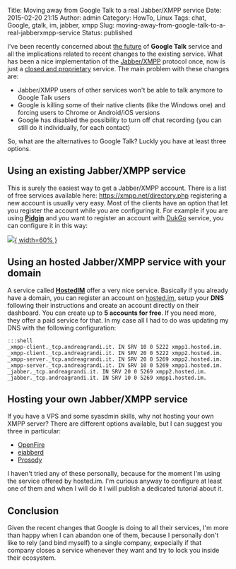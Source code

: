 Title: Moving away from Google Talk to a real Jabber/XMPP service
Date: 2015-02-20 21:15
Author: admin
Category: HowTo, Linux
Tags: chat, Google, gtalk, im, jabber, xmpp
Slug: moving-away-from-google-talk-to-a-real-jabberxmpp-service
Status: published

I've been recently concerned about [the
future](https://plus.google.com/+MayurKamat/posts/ETBvtp9VYav) of
**Google Talk** service and all the implications related to recent
changes to the existing service. What has been a nice implementation of
the [Jabber/XMPP](http://en.wikipedia.org/wiki/XMPP) protocol once, now
is just a [closed and
proprietary](https://www.eff.org/deeplinks/2013/05/google-abandons-open-standards-instant-messaging)
service. The main problem with these changes are:

-   Jabber/XMPP users of other services won't be able to talk anymore to
    Google Talk users
-   Google is killing some of their native clients (like the Windows
    one) and forcing users to Chrome or Android/iOS versions
-   Google has disabled the possibility to turn off chat recording (you
    can still do it individually, for each contact)

So, what are the alternatives to Google Talk? Luckly you have at least
three options.

## Using an existing Jabber/XMPP service

This is surely the easiest way to get a Jabber/XMPP account. There is a
list of free services available
here: <https://xmpp.net/directory.php> registering a new account is
usually very easy. Most of the clients have an option that let you
register the account while you are configuring it. For example if you
are using [**Pidgin**](https://www.pidgin.im) and you want to register
an account with
[DukGo](https://duck.co/blog/using-pidgin-with-xmpp-jabber) service, you
can configure it in this way:

[![]({static}/images/2015/02/2_addaccount.png){ width=60% }]({static}/images/2015/02/2_addaccount.png)

## Using an hosted Jabber/XMPP service with your domain

A service called [**HostedIM**](http://hosted.im) offer a very nice
service. Basically if you already have a domain, you can register an
account on [hosted.im](http://hosted.im), setup your **DNS** following
their instructions and create an account directly on their dashboard.
You can create up to **5 accounts for free**. If you need more, they
offer a paid service for that. In my case all I had to do was updating
my DNS with the following configuration:

    :::shell
    _xmpp-client._tcp.andreagrandi.it. IN SRV 10 0 5222 xmpp1.hosted.im.
    _xmpp-client._tcp.andreagrandi.it. IN SRV 20 0 5222 xmpp2.hosted.im.
    _xmpp-server._tcp.andreagrandi.it. IN SRV 20 0 5269 xmpp2.hosted.im.
    _xmpp-server._tcp.andreagrandi.it. IN SRV 10 0 5269 xmpp1.hosted.im.
    _jabber._tcp.andreagrandi.it. IN SRV 20 0 5269 xmpp2.hosted.im.
    _jabber._tcp.andreagrandi.it. IN SRV 10 0 5269 xmpp1.hosted.im.

## Hosting your own Jabber/XMPP service

If you have a VPS and some syasdmin skills, why not hosting your own
XMPP server? There are different options available, but I can suggest
you three in particular:

-   [OpenFire](http://www.igniterealtime.org/projects/openfire/)
-   [ejabberd](https://www.ejabberd.im/)
-   [Prosody](http://prosody.im/)

I haven't tried any of these personally, because for the moment I'm
using the service offered by hosted.im. I'm curious anyway to configure
at least one of them and when I will do it I will publish a dedicated
tutorial about it.

## Conclusion

Given the recent changes that Google is doing to all their services, I'm
more than happy when I can abandon one of them, because I personally
don't like to rely (and bind myself) to a single company, expecially if
that company closes a service whenever they want and try to lock you
inside their ecosystem.
